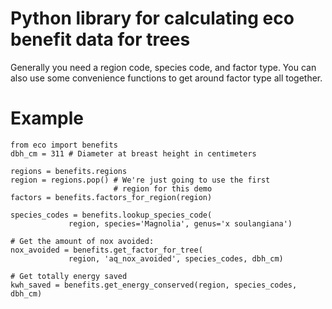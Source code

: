Python library for calculating eco benefit data for trees
=====

Generally you need a region code, species code, and factor type. You
can also use some convenience functions to get around factor type all
together.

Example
====

    from eco import benefits
    dbh_cm = 311 # Diameter at breast height in centimeters

    regions = benefits.regions
    region = regions.pop() # We're just going to use the first
                           # region for this demo
    factors = benefits.factors_for_region(region)

    species_codes = benefits.lookup_species_code(
                 region, species='Magnolia', genus='x soulangiana')

    # Get the amount of nox avoided:
    nox_avoided = benefits.get_factor_for_tree(
                 region, 'aq_nox_avoided', species_codes, dbh_cm)

    # Get totally energy saved
    kwh_saved = benefits.get_energy_conserved(region, species_codes, dbh_cm)
